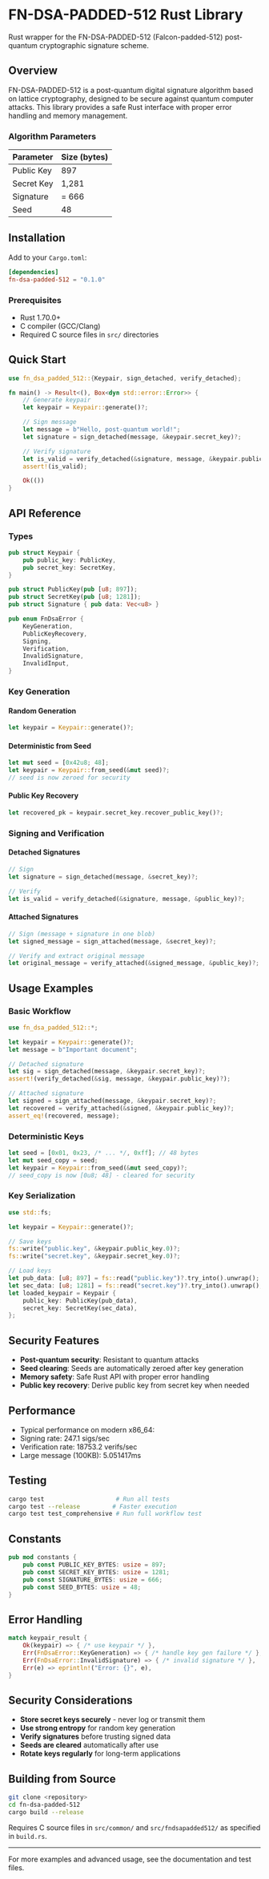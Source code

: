 # FN-DSA-PADDED-512 Rust Library

Rust wrapper for the FN-DSA-PADDED-512 (Falcon-padded-512) post-quantum cryptographic signature scheme.

## Overview

FN-DSA-PADDED-512 is a post-quantum digital signature algorithm based on lattice cryptography, designed to be secure against quantum computer attacks. This library provides a safe Rust interface with proper error handling and memory management.

### Algorithm Parameters

| Parameter | Size (bytes) |
|-----------|--------------|
| Public Key | 897 |
| Secret Key | 1,281 |
| Signature | = 666 |
| Seed | 48 |

## Installation

Add to your `Cargo.toml`:

```toml
[dependencies]
fn-dsa-padded-512 = "0.1.0"
```

### Prerequisites

- Rust 1.70.0+
- C compiler (GCC/Clang)
- Required C source files in `src/` directories

## Quick Start

```rust
use fn_dsa_padded_512::{Keypair, sign_detached, verify_detached};

fn main() -> Result<(), Box<dyn std::error::Error>> {
    // Generate keypair
    let keypair = Keypair::generate()?;

    // Sign message
    let message = b"Hello, post-quantum world!";
    let signature = sign_detached(message, &keypair.secret_key)?;

    // Verify signature
    let is_valid = verify_detached(&signature, message, &keypair.public_key)?;
    assert!(is_valid);

    Ok(())
}
```

## API Reference

### Types

```rust
pub struct Keypair {
    pub public_key: PublicKey,
    pub secret_key: SecretKey,
}

pub struct PublicKey(pub [u8; 897]);
pub struct SecretKey(pub [u8; 1281]);
pub struct Signature { pub data: Vec<u8> }

pub enum FnDsaError {
    KeyGeneration,
    PublicKeyRecovery,
    Signing,
    Verification,
    InvalidSignature,
    InvalidInput,
}
```

### Key Generation

#### Random Generation
```rust
let keypair = Keypair::generate()?;
```

#### Deterministic from Seed
```rust
let mut seed = [0x42u8; 48];
let keypair = Keypair::from_seed(&mut seed)?;
// seed is now zeroed for security
```

#### Public Key Recovery
```rust
let recovered_pk = keypair.secret_key.recover_public_key()?;
```

### Signing and Verification

#### Detached Signatures
```rust
// Sign
let signature = sign_detached(message, &secret_key)?;

// Verify
let is_valid = verify_detached(&signature, message, &public_key)?;
```

#### Attached Signatures
```rust
// Sign (message + signature in one blob)
let signed_message = sign_attached(message, &secret_key)?;

// Verify and extract original message
let original_message = verify_attached(&signed_message, &public_key)?;
```

## Usage Examples

### Basic Workflow
```rust
use fn_dsa_padded_512::*;

let keypair = Keypair::generate()?;
let message = b"Important document";

// Detached signature
let sig = sign_detached(message, &keypair.secret_key)?;
assert!(verify_detached(&sig, message, &keypair.public_key)?);

// Attached signature  
let signed = sign_attached(message, &keypair.secret_key)?;
let recovered = verify_attached(&signed, &keypair.public_key)?;
assert_eq!(recovered, message);
```

### Deterministic Keys
```rust
let seed = [0x01, 0x23, /* ... */, 0xff]; // 48 bytes
let mut seed_copy = seed;
let keypair = Keypair::from_seed(&mut seed_copy)?;
// seed_copy is now [0u8; 48] - cleared for security
```

### Key Serialization
```rust
use std::fs;

let keypair = Keypair::generate()?;

// Save keys
fs::write("public.key", &keypair.public_key.0)?;
fs::write("secret.key", &keypair.secret_key.0)?;

// Load keys
let pub_data: [u8; 897] = fs::read("public.key")?.try_into().unwrap();
let sec_data: [u8; 1281] = fs::read("secret.key")?.try_into().unwrap();
let loaded_keypair = Keypair {
    public_key: PublicKey(pub_data),
    secret_key: SecretKey(sec_data),
};
```

## Security Features

- **Post-quantum security**: Resistant to quantum attacks
- **Seed clearing**: Seeds are automatically zeroed after key generation
- **Memory safety**: Safe Rust API with proper error handling
- **Public key recovery**: Derive public key from secret key when needed

## Performance

- Typical performance on modern x86_64:
- Signing rate: 247.1 sigs/sec
- Verification rate: 18753.2 verifs/sec
- Large message (100KB): 5.051417ms


## Testing

```bash
cargo test                    # Run all tests
cargo test --release         # Faster execution
cargo test test_comprehensive # Run full workflow test
```

## Constants

```rust
pub mod constants {
    pub const PUBLIC_KEY_BYTES: usize = 897;
    pub const SECRET_KEY_BYTES: usize = 1281;
    pub const SIGNATURE_BYTES: usize = 666;
    pub const SEED_BYTES: usize = 48;
}
```

## Error Handling

```rust
match keypair_result {
    Ok(keypair) => { /* use keypair */ },
    Err(FnDsaError::KeyGeneration) => { /* handle key gen failure */ },
    Err(FnDsaError::InvalidSignature) => { /* invalid signature */ },
    Err(e) => eprintln!("Error: {}", e),
}
```

## Security Considerations

- **Store secret keys securely** - never log or transmit them
- **Use strong entropy** for random key generation
- **Verify signatures** before trusting signed data
- **Seeds are cleared** automatically after use
- **Rotate keys regularly** for long-term applications

## Building from Source

```bash
git clone <repository>
cd fn-dsa-padded-512
cargo build --release
```

Requires C source files in `src/common/` and `src/fndsapadded512/` as specified in `build.rs`.

---

For more examples and advanced usage, see the documentation and test files.